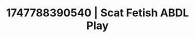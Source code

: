 ---
categories:
- Sex Olympics
- Fantasy kink
- Real amateur
- Cumshot compilation
- Lip gloss fantasy
image: /assets/images/1747788390540.jpg
layout: post
seo:
  description: Featured content with premium Scat Fetish, ABDL Play. HD images available.
  keywords: Scat Fetish, ABDL Play
  og_image: /assets/images/1747788390540.jpg
  schema_type: VisualArtwork
tags:
- '#1747788390540'
- Scat Fetish
- ABDL Play
title: 1747788390540 | Scat Fetish ABDL Play
---